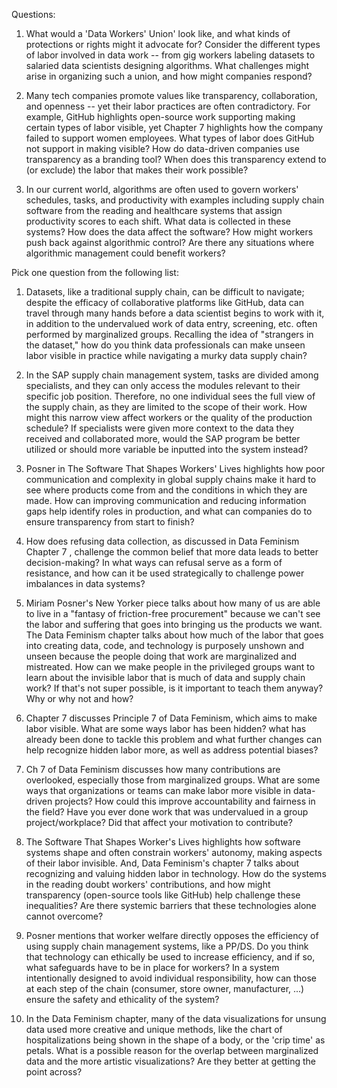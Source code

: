 Questions:

1.  What would a \'Data Workers\' Union\' look like, and what kinds of
    protections or rights might it advocate for? Consider the different
    types of labor involved in data work -- from gig workers labeling
    datasets to salaried data scientists designing algorithms. What
    challenges might arise in organizing such a union, and how might
    companies respond?

2.  Many tech companies promote values like transparency, collaboration,
    and openness -- yet their labor practices are often contradictory.
    For example, GitHub highlights open-source work supporting making
    certain types of labor visible, yet Chapter 7 highlights how the
    company failed to support women employees. What types of labor does
    GitHub not support in making visible? How do data-driven companies
    use transparency as a branding tool? When does this transparency
    extend to (or exclude) the labor that makes their work possible?

3.  In our current world, algorithms are often used to govern workers'
    schedules, tasks, and productivity with examples including supply
    chain software from the reading and healthcare systems that assign
    productivity scores to each shift. What data is collected in these
    systems? How does the data affect the software? How might workers
    push back against algorithmic control? Are there any situations
    where algorithmic management could benefit workers?

Pick one question from the following list:

1.  Datasets, like a traditional supply chain, can be difficult to
    navigate; despite the efficacy of collaborative platforms like
    GitHub, data can travel through many hands before a data scientist
    begins to work with it, in addition to the undervalued work of data
    entry, screening, etc. often performed by marginalized groups.
    Recalling the idea of \"strangers in the dataset,\" how do you think
    data professionals can make unseen labor visible in practice while
    navigating a murky data supply chain?

2.  In the SAP supply chain management system, tasks are divided among
    specialists, and they can only access the modules relevant to their
    specific job position. Therefore, no one individual sees the full
    view of the supply chain, as they are limited to the scope of their
    work. How might this narrow view affect workers or the quality of
    the production schedule? If specialists were given more context to
    the data they received and collaborated more, would the SAP program
    be better utilized or should more variable be inputted into the
    system instead?

3.  Posner in The Software That Shapes Workers\' Lives highlights how
    poor communication and complexity in global supply chains make it
    hard to see where products come from and the conditions in which
    they are made. How can improving communication and reducing
    information gaps help identify roles in production, and what can
    companies do to ensure transparency from start to finish?

4.  How does refusing data collection, as discussed in Data Feminism
    Chapter 7 , challenge the common belief that more data leads to
    better decision-making? In what ways can refusal serve as a form of
    resistance, and how can it be used strategically to challenge power
    imbalances in data systems?

5.  Miriam Posner's New Yorker piece talks about how many of us are able
    to live in a "fantasy of friction-free procurement" because we can't
    see the labor and suffering that goes into bringing us the products
    we want. The Data Feminism chapter talks about how much of the labor
    that goes into creating data, code, and technology is purposely
    unshown and unseen because the people doing that work are
    marginalized and mistreated. How can we make people in the
    privileged groups want to learn about the invisible labor that is
    much of data and supply chain work? If that's not super possible, is
    it important to teach them anyway? Why or why not and how?

6.  Chapter 7 discusses Principle 7 of Data Feminism, which aims to make
    labor visible. What are some ways labor has been hidden? what has
    already been done to tackle this problem and what further changes
    can help recognize hidden labor more, as well as address potential
    biases?

7.  Ch 7 of Data Feminism discusses how many contributions are
    overlooked, especially those from marginalized groups. What are some
    ways that organizations or teams can make labor more visible in
    data-driven projects? How could this improve accountability and
    fairness in the field? Have you ever done work that was undervalued
    in a group project/workplace? Did that affect your motivation to
    contribute?

8.  The Software That Shapes Worker's Lives highlights how software
    systems shape and often constrain workers\' autonomy, making aspects
    of their labor invisible. And, Data Feminism's chapter 7 talks about
    recognizing and valuing hidden labor in technology. How do the
    systems in the reading doubt workers' contributions, and how might
    transparency (open-source tools like GitHub) help challenge these
    inequalities? Are there systemic barriers that these technologies
    alone cannot overcome?

9.  Posner mentions that worker welfare directly opposes the efficiency
    of using supply chain management systems, like a PP/DS. Do you think
    that technology can ethically be used to increase efficiency, and if
    so, what safeguards have to be in place for workers? In a system
    intentionally designed to avoid individual responsibility, how can
    those at each step of the chain (consumer, store owner,
    manufacturer, ...) ensure the safety and ethicality of the system?

10. In the Data Feminism chapter, many of the data visualizations for
    unsung data used more creative and unique methods, like the chart of
    hospitalizations being shown in the shape of a body, or the 'crip
    time' as petals. What is a possible reason for the overlap between
    marginalized data and the more artistic visualizations? Are they
    better at getting the point across?
